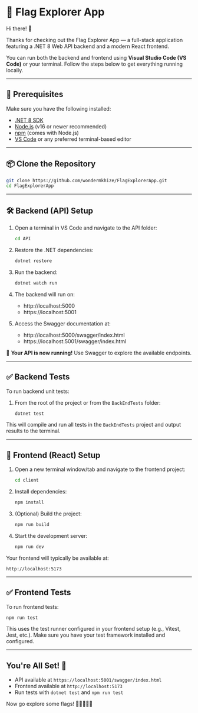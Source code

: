 # 🚩 Flag Explorer App

Hi there! 👋

Thanks for checking out the Flag Explorer App — a full-stack application featuring a .NET 8 Web API backend and a modern React frontend.

You can run both the backend and frontend using **Visual Studio Code (VS Code)** or your terminal. Follow the steps below to get everything running locally.

---

## 🔧 Prerequisites

Make sure you have the following installed:

- [.NET 8 SDK](https://dotnet.microsoft.com/download/dotnet/8.0)
- [Node.js](https://nodejs.org/) (v16 or newer recommended)
- [npm](https://www.npmjs.com/) (comes with Node.js)
- [VS Code](https://code.visualstudio.com/) or any preferred terminal-based editor

---

## 📦 Clone the Repository

```bash
git clone https://github.com/wondermkhize/FlagExplorerApp.git
cd FlagExplorerApp
```

---

## 🛠 Backend (API) Setup

1. Open a terminal in VS Code and navigate to the API folder:

   ```bash
   cd API
   ```

2. Restore the .NET dependencies:

   ```bash
   dotnet restore
   ```

3. Run the backend:

   ```bash
   dotnet watch run
   ```

4. The backend will run on:

   - http://localhost:5000
   - https://localhost:5001

5. Access the Swagger documentation at:

   - http://localhost:5000/swagger/index.html
   - https://localhost:5001/swagger/index.html

🎉 **Your API is now running!** Use Swagger to explore the available endpoints.

---

## ✅ Backend Tests

To run backend unit tests:

1. From the root of the project or from the `BackEndTests` folder:

   ```bash
   dotnet test
   ```

This will compile and run all tests in the `BackEndTests` project and output results to the terminal.

---

## 🎨 Frontend (React) Setup

1. Open a new terminal window/tab and navigate to the frontend project:

   ```bash
   cd client
   ```

2. Install dependencies:

   ```bash
   npm install
   ```

3. (Optional) Build the project:

   ```bash
   npm run build
   ```

4. Start the development server:

   ```bash
   npm run dev
   ```

Your frontend will typically be available at:

```
http://localhost:5173
```

---

## ✅ Frontend Tests

To run frontend tests:

```bash
npm run test
```

This uses the test runner configured in your frontend setup (e.g., Vitest, Jest, etc.). Make sure you have your test framework installed and configured.

---

## You're All Set! 🚀

- API available at `https://localhost:5001/swagger/index.html`
- Frontend available at `http://localhost:5173`
- Run tests with `dotnet test` and `npm run test`

Now go explore some flags! 🏳️‍🌈🏴‍☠️🎌
